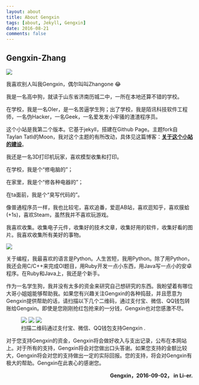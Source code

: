 ```yaml
---
layout: about
title: About Gengxin
tags: [about, Jekyll, Gengxin]
date: 2016-08-21
comments: false
---
```


## Gengxin-Zhang

<img src=" http://images2015.cnblogs.com/blog/831801/201609/831801-20160902171941011-1718858752.jpg" style="margin:auto" ></img>

我喜欢别人叫我Gengxin，偶尔叫叫Zhangone 😂

我是一名高中狗，就读于山东省济南历城二中，一所在本地还算不错的学校。

在学校，我是一名OIer，是一名苦逼学生狗；出了学校，我是陌讯科技软件工程师，一名伪Hacker，一名Geek，一名爱发发小牢骚的渣渣程序员。

这个小站是我第二个版本。它基于jekyll，搭建在Github Page。主题fork自Taylan Tatlı的Moon，我对这个主题的有所改动，具体见这篇博客：<a href="http://zhangone.top/Mysite-is-Buding/"><strong>关于这个小站的建设</strong></a>。

我还是一名3D打印机玩家，喜欢模型收集和打印。

在学校，我是个“修电脑的”；

在家里，我是个“修各种电器的”；

在ta面前，我是个“臭写代码的”。

像普通程序员一样，我也比较宅，喜欢追番，爱逛AB站，喜欢逛知乎，喜欢膜蛤(+1s)，喜欢Steam，虽然我并不喜欢玩游戏。

我喜欢收集。收集电子元件，收集好的技术文章，收集好用的软件，收集好看的图片。我喜欢收集所有美好的事物。

<img src=" http://images2015.cnblogs.com/blog/831801/201609/831801-20160902171941011-1718858752.jpg" style="margin:auto" ></img>

关于编程，我最喜欢的语言是Python。人生苦短，我用Python。除了用Python，我还会用C/C++来完成OI题目，用Ruby开发一点小东西，用Java写一点小的安卓程序。在Ruby和Java上，我还是个新手。

作为一名学生狗，我并没有太多的资金来研究自己想研究的东西。我盼望着有哪位大哥小姐姐能够帮助我。如果您有兴趣关注Gengxin的各种捣鼓，并且愿意为Gengxin提供帮助的话，请扫描以下几个二维码，通过支付宝、微信、QQ钱包转账给Gengxin。即使是您刚刚抢红包抢来的一分钱，Gengxin也对您感激不尽。

<figure class="third">
	<img src="http://images2015.cnblogs.com/blog/831801/201609/831801-20160902174726480-807683705.jpg">
	<img src="http://images2015.cnblogs.com/blog/831801/201609/831801-20160902174744230-923462678.jpg">
	<img src="http://images2015.cnblogs.com/blog/831801/201609/831801-20160902174736558-773088411.jpg">
	<figcaption>扫描二维码通过支付宝、微信、QQ钱包支持Gengxin .</figcaption>
</figure>

对于您支持Gengxin的资金，Gengxin将会做好收入与支出记录，公布在本网站上。对于所有的支持，Gengxin将会对您做出口头答谢。如果您支持的金额比较大，Gengxin将会对您的支持做出一定的实际回报。您的支持，将会对Gengxin有极大的帮助。Gengxin在此衷心的感谢您。

<p align="right"><strong>Gengxin，2016-09-02， in Li-er.</strong></p>
